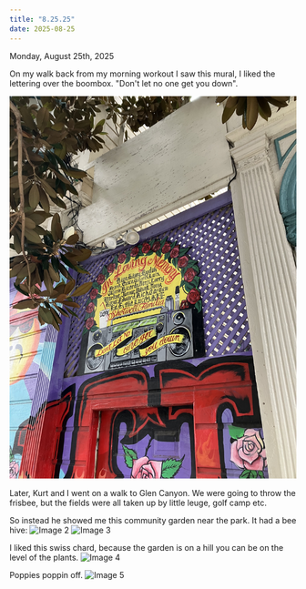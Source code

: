 ```yaml
---
title: "8.25.25"
date: 2025-08-25
---
```

Monday, August 25th, 2025

On my walk back from my morning workout I saw this mural, I liked the lettering over the boombox. "Don't let no one get you down".

![Image 1](./IMG_6105.jpeg)

Later, Kurt and I went on a walk to Glen Canyon. We were going to throw the frisbee, but the fields were all taken up by little leuge, golf camp etc.

So instead he showed me this community garden near the park. It had a bee hive:
![Image 2](./IMG_6106.jpeg)
![Image 3](./IMG_6109.jpeg)

I liked this swiss chard, because the garden is on a hill you can be on the level of the plants.
![Image 4](./IMG_6110.jpeg)

Poppies poppin off.
![Image 5](./IMG_6111.jpeg)